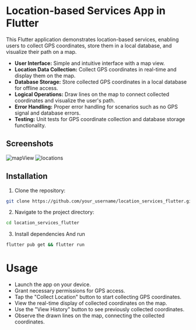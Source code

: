 # Location-based Services App in Flutter

This Flutter application demonstrates location-based services, enabling users to collect GPS coordinates, store them in a local database, and visualize their path on a map.

- **User Interface:** Simple and intuitive interface with a map view.
- **Location Data Collection:** Collect GPS coordinates in real-time and display them on the map.
- **Database Storage:** Store collected GPS coordinates in a local database for offline access.
- **Logical Operations:** Draw lines on the map to connect collected coordinates and visualize the user's path.
- **Error Handling:** Proper error handling for scenarios such as no GPS signal and database errors.
- **Testing:** Unit tests for GPS coordinate collection and database storage functionality.

## Screenshots

![mapView](https://github.com/shuhaibkt02/location_service/assets/111732518/e02921f6-c266-4f99-b6f3-024c8a8fc859) ![locations](https://github.com/shuhaibkt02/location_service/assets/111732518/03802ee4-b1ce-49ad-92db-a6113a526072)





## Installation

1. Clone the repository:

```bash
git clone https://github.com/your_username/location_services_flutter.git
```
2. Navigate to the project directory:
```bash
cd location_services_flutter
```
3. Install dependencies And run
```bash
flutter pub get && flutter run 
```

# Usage
- Launch the app on your device.
- Grant necessary permissions for GPS access.
- Tap the "Collect Location" button to start collecting GPS coordinates.
- View the real-time display of collected coordinates on the map.
- Use the "View History" button to see previously collected coordinates.
- Observe the drawn lines on the map, connecting the collected coordinates.
